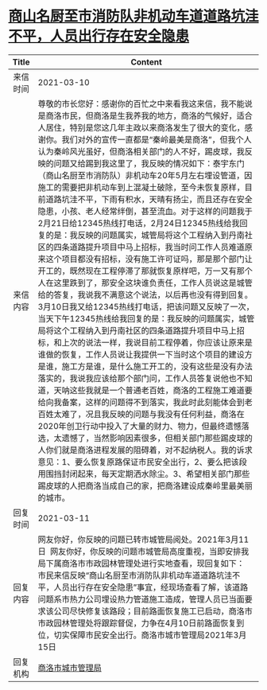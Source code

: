 # <a href="http://www.shangluo.gov.cn/zmhd/ldxxxx.jsp?urltype=leadermail.LeaderMailContentUrl&wbtreeid=1112&leadermailid=7008">商山名厨至市消防队非机动车道道路坑洼不平，人员出行存在安全隐患</a>
|Title|Content|
|:---:|---|
|来信时间|2021-03-10|
|来信内容|尊敬的市长您好：感谢你的百忙之中来看我这来信，我不能说是商洛市民，但商洛是生我养我的地方，商洛的气候好，适合人居住，特别是您这几年主政以来商洛发生了很大的变化，感谢你。我们对外的宣传一直都是“秦岭最美是商洛”，但我个人认为秦岭风光虽好，但商洛相关部门的人不好，踢皮球，我反映的问题又给踢到我这里了，我反映的情况如下：泰宇东门（商山名厨至市消防队）非机动车20年5月左右埋设管道，因施工的需要把非机动车到上混凝土破除，至今未恢复原样，目前道路坑洼不平，下雨有积水，天晴有扬尘，而且还存在安全隐患，小孩、老人经常绊倒，甚至流血。对于这样的问题我于2月21日给12345热线打电话，2月24日12345热线给我回复的是：我反映的问题属实，城管局将这个工程纳入到丹南社区的四条道路提升项目中马上招标，我当时问工作人员难道原来这个项目都没有招标，没有施工许可证吗，那是那个部门让开工的，既然现在工程停滞了那就恢复原样吧，万一又有那个人在这里跌到了，那安全这块谁负责任，工作人员说这是城管给的答复，我说我不满意这个说法，以后再也没有得到回复。3月10日我又给12345热线打电话，把该问题又反映了一次，当天下午12345热线给我回复的是：我反映的问题属实，城管局将这个工程纳入到丹南社区的四条道路提升项目中马上招标，和上次的说法一样，我说目前工程停着，你应该让原来是谁做的恢复，工作人员说让我提供一下当时这个项目的建设方是谁，施工方是谁，是什么施工开工的，没有这些是没有办法落实的，我说我应该给那个部门问，工作人员答复说他也不知道，天呐这些我就是一个普通老百姓，商洛的工程施工难道要给向我备案，这样的问题得不到落实，我此时此刻能体会到老百姓太难了，况且我反映的问题与我没有任何利益，商洛在2020年创卫行动中投入了大量的财力、物力，但最终遗憾落选，太遗憾了，当然影响因素很多，但相关部门那些踢皮球的人你们就是商洛进程发展的阻碍着，对不起纳税人。我的诉求意见：1、要么恢复原路保证市民安全出行，2、要么把该段用围挡封闭起来，每天定期洒水除尘。3、希望相关部门那些踢皮球的人把商洛当成自己的家，把商洛建设成秦岭里最美丽的城市。|
|回复时间|2021-03-11|
|回复内容|网友你好，你反映的问题已转市城管局阅处。2021年3月11日  网友你好，你反映的问题市城管局高度重视，当即安排我局下属商洛市市政园林管理处进行实地查看，现回复如下：  市民来信反映“商山名厨至市消防队非机动车道道路坑洼不平，人员出行存在安全隐患”事宜，经现场查看了解，该道路问题系市热力公司埋设热力管道施工造成，管理人员已当面要求该公司尽快修复该路段；目前路面恢复施工已启动，商洛市市政园林管理处将跟踪督促，力争在4月10日前路面恢复到位，切实保障市民安全出行。商洛市城市管理局2021年3月15日|
|回复机构|<a href="../../categories/agencies/商洛市城市管理局.md">商洛市城市管理局</a>|
